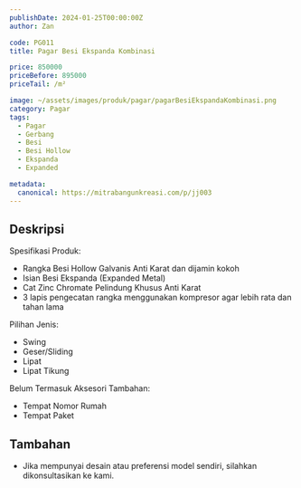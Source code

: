 ```yaml
---
publishDate: 2024-01-25T00:00:00Z
author: Zan

code: PG011
title: Pagar Besi Ekspanda Kombinasi

price: 850000
priceBefore: 895000
priceTail: /m²

image: ~/assets/images/produk/pagar/pagarBesiEkspandaKombinasi.png
category: Pagar
tags:
  - Pagar
  - Gerbang
  - Besi
  - Besi Hollow
  - Ekspanda
  - Expanded

metadata:
  canonical: https://mitrabangunkreasi.com/p/jj003
---
```


## Deskripsi

Spesifikasi Produk:
- Rangka Besi Hollow Galvanis Anti Karat dan dijamin kokoh
- Isian Besi Ekspanda (Expanded Metal)
- Cat Zinc Chromate Pelindung Khusus Anti Karat
- 3 lapis pengecatan rangka menggunakan kompresor agar lebih rata dan tahan lama

Pilihan Jenis:
- Swing
- Geser/Sliding
- Lipat
- Lipat Tikung

Belum Termasuk Aksesori Tambahan:
- Tempat Nomor Rumah
- Tempat Paket

## Tambahan
- Jika mempunyai desain atau preferensi model sendiri, silahkan dikonsultasikan ke kami.